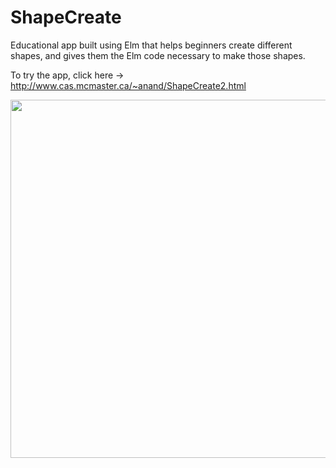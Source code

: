 # ShapeCreate
Educational app built using Elm that helps beginners create different shapes, and gives them the Elm code necessary to make those shapes.

To try the app, click here -> http://www.cas.mcmaster.ca/~anand/ShapeCreate2.html

<img src="http://levin-noro.github.io/images/ShapeCreate.PNG" width="775" height="573" />
